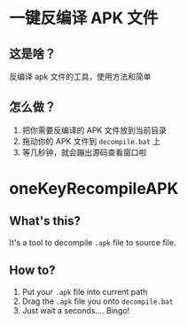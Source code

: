 # 一键反编译 APK 文件
## 这是啥？
反编译 apk 文件的工具，使用方法和简单

## 怎么做？
1. 把你需要反编译的 APK 文件放到当前目录
2. 拖动你的 APK 文件到 `decompile.bat` 上
3. 等几秒钟，就会蹦出源码查看窗口啦

# oneKeyRecompileAPK
## What's this?
It's a tool to decompile `.apk` file to source file.

## How to?
1. Put your `.apk` file into current path
2. Drag the `.apk` file you onto `decompile.bat`
3. Just wait a seconds.... Bingo!